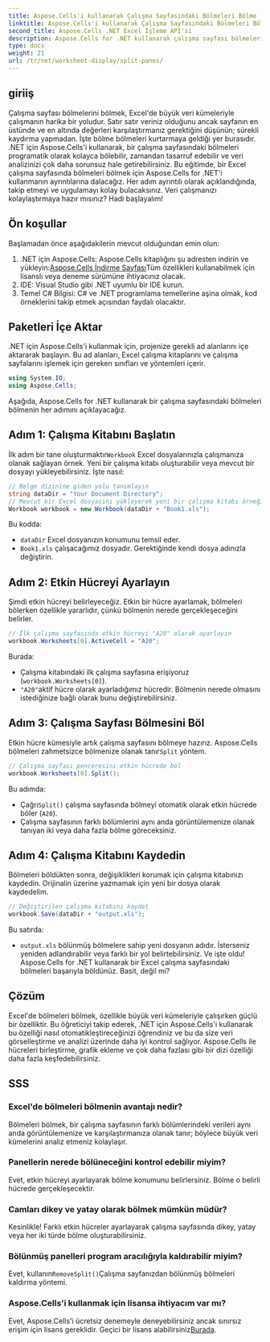 ```yaml
---
title: Aspose.Cells'i kullanarak Çalışma Sayfasındaki Bölmeleri Bölme
linktitle: Aspose.Cells'i kullanarak Çalışma Sayfasındaki Bölmeleri Bölme
second_title: Aspose.Cells .NET Excel İşleme API'si
description: Aspose.Cells for .NET kullanarak çalışma sayfası bölmelerini adım adım nasıl böleceğinizi öğrenin. Gelişmiş veri analizi ve görünüm özelleştirmesi için mükemmeldir.
type: docs
weight: 21
url: /tr/net/worksheet-display/split-panes/
---
```

## giriiş
Çalışma sayfası bölmelerini bölmek, Excel'de büyük veri kümeleriyle çalışmanın harika bir yoludur. Satır satır veriniz olduğunu ancak sayfanın en üstünde ve en altında değerleri karşılaştırmanız gerektiğini düşünün; sürekli kaydırma yapmadan. İşte bölme bölmeleri kurtarmaya geldiği yer burasıdır. .NET için Aspose.Cells'i kullanarak, bir çalışma sayfasındaki bölmeleri programatik olarak kolayca bölebilir, zamandan tasarruf edebilir ve veri analizinizi çok daha sorunsuz hale getirebilirsiniz.
Bu eğitimde, bir Excel çalışma sayfasında bölmeleri bölmek için Aspose.Cells for .NET'i kullanmanın ayrıntılarına dalacağız. Her adım ayrıntılı olarak açıklandığında, takip etmeyi ve uygulamayı kolay bulacaksınız. Veri çalışmanızı kolaylaştırmaya hazır mısınız? Hadi başlayalım!
## Ön koşullar
Başlamadan önce aşağıdakilerin mevcut olduğundan emin olun:
1. .NET için Aspose.Cells: Aspose.Cells kitaplığını şu adresten indirin ve yükleyin:[Aspose.Cells İndirme Sayfası](https://releases.aspose.com/cells/net/)Tüm özellikleri kullanabilmek için lisanslı veya deneme sürümüne ihtiyacınız olacak.
2. IDE: Visual Studio gibi .NET uyumlu bir IDE kurun.
3. Temel C# Bilgisi: C# ve .NET programlama temellerine aşina olmak, kod örneklerini takip etmek açısından faydalı olacaktır.
## Paketleri İçe Aktar
.NET için Aspose.Cells'i kullanmak için, projenize gerekli ad alanlarını içe aktararak başlayın. Bu ad alanları, Excel çalışma kitaplarını ve çalışma sayfalarını işlemek için gereken sınıfları ve yöntemleri içerir.
```csharp
using System.IO;
using Aspose.Cells;
```
Aşağıda, Aspose.Cells for .NET kullanarak bir çalışma sayfasındaki bölmeleri bölmenin her adımını açıklayacağız.
## Adım 1: Çalışma Kitabını Başlatın
 İlk adım bir tane oluşturmaktır`Workbook` Excel dosyalarınızla çalışmanıza olanak sağlayan örnek. Yeni bir çalışma kitabı oluşturabilir veya mevcut bir dosyayı yükleyebilirsiniz. İşte nasıl:
```csharp
// Belge dizinine giden yolu tanımlayın
string dataDir = "Your Document Directory";
// Mevcut bir Excel dosyasını yükleyerek yeni bir çalışma kitabı örneği oluşturun
Workbook workbook = new Workbook(dataDir + "Book1.xls");
```
Bu kodda:
- `dataDir` Excel dosyanızın konumunu temsil eder.
- `Book1.xls` çalışacağımız dosyadır. Gerektiğinde kendi dosya adınızla değiştirin.
## Adım 2: Etkin Hücreyi Ayarlayın
Şimdi etkin hücreyi belirleyeceğiz. Etkin bir hücre ayarlamak, bölmeleri bölerken özellikle yararlıdır, çünkü bölmenin nerede gerçekleşeceğini belirler.
```csharp
// İlk çalışma sayfasında etkin hücreyi "A20" olarak ayarlayın
workbook.Worksheets[0].ActiveCell = "A20";
```
Burada:
- Çalışma kitabındaki ilk çalışma sayfasına erişiyoruz (`workbook.Worksheets[0]`).
- `"A20"`aktif hücre olarak ayarladığımız hücredir. Bölmenin nerede olmasını istediğinize bağlı olarak bunu değiştirebilirsiniz.
## Adım 3: Çalışma Sayfası Bölmesini Böl
 Etkin hücre kümesiyle artık çalışma sayfasını bölmeye hazırız. Aspose.Cells bölmeleri zahmetsizce bölmenize olanak tanır`Split` yöntem.
```csharp
// Çalışma sayfası penceresini etkin hücrede böl
workbook.Worksheets[0].Split();
```
Bu adımda:
-  Çağrı`Split()` çalışma sayfasında bölmeyi otomatik olarak etkin hücrede böler (`A20`).
- Çalışma sayfasının farklı bölümlerini aynı anda görüntülemenize olanak tanıyan iki veya daha fazla bölme göreceksiniz.
## Adım 4: Çalışma Kitabını Kaydedin
Bölmeleri böldükten sonra, değişiklikleri korumak için çalışma kitabınızı kaydedin. Orijinalin üzerine yazmamak için yeni bir dosya olarak kaydedelim.
```csharp
// Değiştirilen çalışma kitabını kaydet
workbook.Save(dataDir + "output.xls");
```
Bu satırda:
- `output.xls` bölünmüş bölmelere sahip yeni dosyanın adıdır. İsterseniz yeniden adlandırabilir veya farklı bir yol belirtebilirsiniz.
Ve işte oldu! Aspose.Cells for .NET kullanarak bir Excel çalışma sayfasındaki bölmeleri başarıyla böldünüz. Basit, değil mi?
## Çözüm
Excel'de bölmeleri bölmek, özellikle büyük veri kümeleriyle çalışırken güçlü bir özelliktir. Bu öğreticiyi takip ederek, .NET için Aspose.Cells'i kullanarak bu özelliği nasıl otomatikleştireceğinizi öğrendiniz ve bu da size veri görselleştirme ve analizi üzerinde daha iyi kontrol sağlıyor. Aspose.Cells ile hücreleri birleştirme, grafik ekleme ve çok daha fazlası gibi bir dizi özelliği daha fazla keşfedebilirsiniz.
## SSS
### Excel'de bölmeleri bölmenin avantajı nedir?  
Bölmeleri bölmek, bir çalışma sayfasının farklı bölümlerindeki verileri aynı anda görüntülemenize ve karşılaştırmanıza olanak tanır; böylece büyük veri kümelerini analiz etmeniz kolaylaşır.
### Panellerin nerede bölüneceğini kontrol edebilir miyim?  
Evet, etkin hücreyi ayarlayarak bölme konumunu belirlersiniz. Bölme o belirli hücrede gerçekleşecektir.
### Camları dikey ve yatay olarak bölmek mümkün müdür?  
Kesinlikle! Farklı etkin hücreler ayarlayarak çalışma sayfasında dikey, yatay veya her iki türde bölme oluşturabilirsiniz.
### Bölünmüş panelleri program aracılığıyla kaldırabilir miyim?  
 Evet, kullanın`RemoveSplit()`Çalışma sayfanızdan bölünmüş bölmeleri kaldırma yöntemi.
### Aspose.Cells'i kullanmak için lisansa ihtiyacım var mı?  
 Evet, Aspose.Cells'i ücretsiz denemeyle deneyebilirsiniz ancak sınırsız erişim için lisans gereklidir. Geçici bir lisans alabilirsiniz[Burada](https://purchase.aspose.com/temporary-license/).

